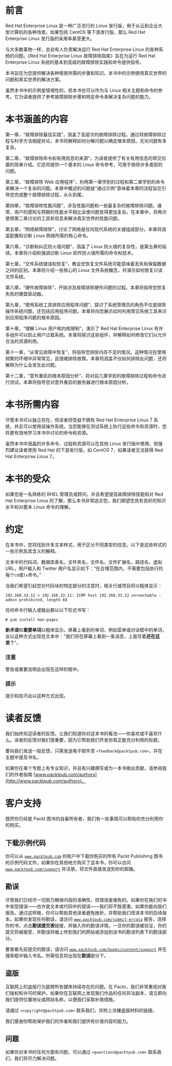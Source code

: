 # 前言

Red Hat Enterprise Linux 是一种广泛流行的 Linux 发行版，用于从云到企业大型计算机的各种场景。如果包括 CentOS 等下游发行版，那么 Red Hat Enterprise Linux 发行版的采用率甚至更大。

与大多数事物一样，总会有人负责解决运行 Red Hat Enterprise Linux 的各种系统的问题。《Red Hat Enterprise Linux 故障排除指南》旨在为运行 Red Hat Enterprise Linux 系统的基本到高级的故障排除实践和命令提供指导。

本书旨在为您提供解决各种情景所需的步骤和知识。本书中的示例使用真实世界的问题和真实世界的解决方案。

虽然本书中的示例是情境性的，但本书也可以作为与 Linux 相关主题和命令的参考。它为读者提供了参考故障排除步骤和特定命令来解决复杂问题的能力。

# 本书涵盖的内容

第一章，“故障排除最佳实践”，涵盖了高层次的故障排除过程。通过将故障排除过程与科学方法相提并论，本书将解释如何分解问题以确定根本原因，无论问题有多复杂。

第二章，“故障排除命令和有用信息的来源”，为读者提供了有关有用信息的常见位置的简单介绍。它还将提供一个基本的 Linux 命令参考，可用于排除许多类型的问题。

第三章，“故障排除 Web 应用程序”，利用第一章学到的过程和第二章学到的命令来解决一个复杂的问题。本章中概述的问题是“通过示例”意味着本章的流程旨在引导您完成整个故障排除过程，从头到尾。

第四章，“故障排除性能问题”，涉及性能问题和一些最复杂的故障排除问题。通常，用户的感知与预期的性能水平相比会使问题变得更加复杂。在本章中，将再次使用第二章讨论的工具和信息来解决真实世界的性能问题。

第五章，“网络故障排除”，讨论了网络是任何现代系统的关键组成部分。本章将涵盖配置和诊断 Linux 网络所需的核心命令。

第六章，“诊断和纠正防火墙问题”，涵盖了 Linux 防火墙的复杂性，是第五章的延续。本章将介绍和强调诊断 Linux 软件防火墙所需的命令和技术。

第七章，“文件系统错误和恢复”，教会您恢复文件系统可能意味着丢失和保留数据之间的区别。本章将介绍一些核心的 Linux 文件系统概念，并演示如何恢复只读文件系统。

第八章，“硬件故障排除”，开始涉及故障排除硬件问题的过程。本章将指导您恢复失败的硬盘驱动器。

第九章，“使用系统工具排除应用程序问题”，探讨了系统管理员的角色不仅是排除操作系统问题，还包括应用程序问题。本章将向您展示如何利用常见系统工具来识别应用程序问题的根本原因。

第十章，“理解 Linux 用户和内核限制”，演示了 Red Hat Enterprise Linux 有许多组件可以防止用户过载系统。本章将探讨这些组件，并解释如何修改它们以允许合法的资源利用。

第十一章，“从常见故障中恢复”，将指导您排除内存不足的情况。这种情况在使用频繁的环境中非常常见，且很难排除故障。本章将涵盖不仅如何排除此问题，还将解释为什么会发生此问题。

第十二章，“意外重启的根本原因分析”，将对前几章学到的故障排除过程和命令进行测试。本章将指导您对意外重启的服务器进行根本原因分析。

# 本书所需内容

尽管本书可以独立存在，但读者将受益于拥有 Red Hat Enterprise Linux 7 系统，并且可以使用该操作系统。当您能够在测试系统上执行这些命令和资源时，您将更有效地学习本书中讨论的命令和资源。

虽然本书中涵盖的许多命令、过程和资源可以在其他 Linux 发行版中使用，但强烈建议读者使用 Red Hat 的下游发行版，如 CentOS 7，如果读者无法获得 Red Hat Enterprise Linux 7。

# 本书的受众

如果您是一名熟练的 RHEL 管理员或顾问，并且希望提高故障排除技能和对 Red Hat Enterprise Linux 的了解，那么本书非常适合您。我们期望您具有良好的知识水平和对基本 Linux 命令的理解。

# 约定

在本书中，您将找到许多文本样式，用于区分不同类型的信息。以下是这些样式的一些示例及其含义的解释。

文本中的代码词，数据库表名，文件夹名，文件名，文件扩展名，路径名，虚拟 URL，用户输入和 Twitter 用户名显示如下：“在合理范围内，不需要包括执行的每个`cd`或`ls`命令。”

当我们希望引起您对代码块的特定部分的注意时，相关行或项目将以粗体显示：

```
192.168.33.12 > 192.168.33.11: ICMP host 192.168.33.12 unreachable - admin prohibited, length 68

```

任何命令行输入或输出都以以下形式书写：

```
# yum install man-pages

```

**新术语**和**重要单词**以粗体显示。屏幕上看到的单词，例如菜单或对话框中的单词，会以这种方式出现在文本中："我们将在屏幕上看到一条消息，上面写着**还在这里？**"。

### 注意

警告或重要说明会出现在这样的框中。

### 提示

提示和技巧会以这种方式出现。

# 读者反馈

我们始终欢迎读者的反馈。让我们知道你对这本书的看法——你喜欢或不喜欢什么。读者的反馈对我们很重要，因为它帮助我们开发你真正能充分利用的标题。

要向我们发送一般反馈，只需发送电子邮件至 `<feedback@packtpub.com>`，并在主题中提及书名。

如果你在某个专题上有专业知识，并且有兴趣撰写或为一本书做出贡献，请参阅我们的作者指南 [www.packtpub.com/authors](http://www.packtpub.com/authors)。

# 客户支持

既然你已经是 Packt 图书的自豪所有者，我们有一些事情可以帮助你充分利用你的购买。

## 下载示例代码

你可以从 [`www.packtpub.com`](http://www.packtpub.com) 的账户中下载你购买的所有 Packt Publishing 图书的示例代码文件。如果你在其他地方购买了这本书，你可以访问 [`www.packtpub.com/support`](http://www.packtpub.com/support) 并注册，将文件直接发送到你的邮箱。

## 勘误

尽管我们已经尽一切努力确保内容的准确性，但错误是难免的。如果你在我们的书中发现错误——也许是文本或代码中的错误——我们将不胜感激，如果你能向我们报告。通过这样做，你可以帮助其他读者避免挫折，并帮助我们改进本书的后续版本。如果你发现任何勘误，请访问 [`www.packtpub.com/submit-errata`](http://www.packtpub.com/submit-errata) 报告，选择你的书，点击**勘误提交表**链接，并输入你的勘误详情。一旦你的勘误被验证，你的提交将被接受，并勘误将被上传到我们的网站或添加到该书的勘误列表下的勘误部分。

要查看先前提交的勘误，请访问 [`www.packtpub.com/books/content/support`](https://www.packtpub.com/books/content/support) 并在搜索框中输入书名。所需信息将出现在**勘误**部分下。

## 盗版

互联网上的盗版行为是跨所有媒体持续存在的问题。在 Packt，我们非常重视对我们版权和许可的保护。如果你在互联网上发现我们作品的任何非法副本，请立即向我们提供位置地址或网站名称，以便我们采取补救措施。

请通过 `<copyright@packtpub.com>` 联系我们，并附上涉嫌盗版材料的链接。

我们感谢你帮助保护我们的作者和我们提供有价值内容的能力。

## 问题

如果你对本书的任何方面有问题，可以通过 `<questions@packtpub.com>` 联系我们，我们将尽力解决问题。
